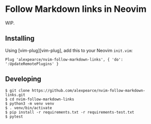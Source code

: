 # Follow Markdown links in Neovim

WIP.

## Installing

Using [vim-plug][vim-plug], add this to your Neovim `init.vim`:

```
Plug 'alexpearce/nvim-follow-markdown-links', { 'do': ':UpdateRemotePlugins' }
```

## Developing

```
$ git clone https://github.com/alexpearce/nvim-follow-markdown-links.git
$ cd nvim-follow-markdown-links
$ python3 -m venv venv
$ . venv/bin/activate
$ pip install -r requirements.txt -r requirements-test.txt
$ pytest
```
